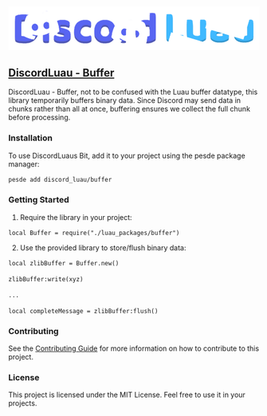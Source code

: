 <div align="center">
	<p>
		<a href=""><img src="https://raw.githubusercontent.com/DiscordLuau/.github/master/resource/DiscordLuau-Banner.png" width="512" alt="discord-luau"/></a>
	</p>
</div>

## [DiscordLuau - Buffer](https://pesde.dev/packages/discord_luau/buffer)

DiscordLuau - Buffer, not to be confused with the Luau buffer datatype, this library temporarily buffers binary data. Since Discord may send data in chunks rather than all at once, buffering ensures we collect the full chunk before processing.

### Installation

To use DiscordLuaus Bit, add it to your project using the pesde package manager:

```bash
pesde add discord_luau/buffer
```

### Getting Started

1. Require the library in your project:
```luau
local Buffer = require("./luau_packages/buffer")
```

2. Use the provided library to store/flush binary data:
```luau
local zlibBuffer = Buffer.new()

zlibBuffer:write(xyz)

...

local completeMessage = zlibBuffer:flush()
```

### Contributing

See the [Contributing Guide](CONTRIBUTING) for more information on how to contribute to this project.

### License
This project is licensed under the MIT License. Feel free to use it in your projects.